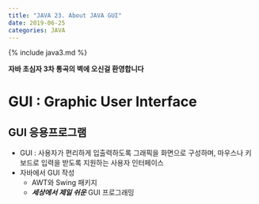 ```yaml
---
title: "JAVA 23. About JAVA GUI"
date: 2019-06-25
categories: JAVA
---
```


{% include java3.md %}

**자바 초심자 3차 통곡의 벽에 오신걸 환영합니다**

# GUI : Graphic User Interface

## GUI 응용프로그램

* GUI : 사용자가 편리하게 입출력하도록 그래픽을 화면으로 구성하며, 마우스나 키보드로 입력을 받도록 지원하는 사용자 인터페이스
* 자바에서 GUI 작성
  * AWT와 Swing 패키지
  * ***세상에서 제일 쉬운*** GUI 프로그래밍
